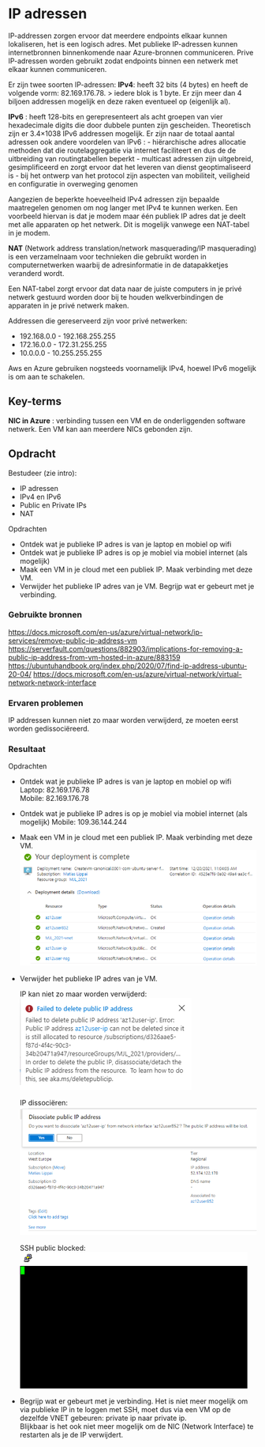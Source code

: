 # IP adressen
IP-addressen zorgen ervoor dat meerdere endpoints elkaar kunnen lokaliseren, het is een logisch adres.
Met publieke IP-adressen kunnen internetbronnen binnenkomende naar Azure-bronnen communiceren. Prive IP-adressen worden gebruikt zodat endpoints binnen een netwerk met elkaar kunnen communiceren.

Er zijn twee soorten IP-adressen:
**IPv4**: heeft 32 bits (4 bytes) en heeft de volgende vorm: 82.169.176.78. > iedere blok is 1 byte. Er zijn meer dan 4 biljoen addressen mogelijk en deze raken eventueel op (eigenlijk al).

**IPv6** : heeft 128-bits en gerepresenteert als acht groepen van vier hexadecimale digits die door dubbele punten zijn gescheiden. Theoretisch zijn er 3.4×1038 IPv6 addressen mogelijk. Er zijn naar de totaal aantal adressen ook andere voordelen van IPv6 :
    -   hiërarchische adres allocatie methoden dat die routelaggregatie via internet faciliteert en dus de  de uitbreiding van routingtabellen beperkt 
    -   multicast adressen zijn uitgebreid, gesimplificeerd en zorgt ervoor dat het leveren van dienst geoptimaliseerd is
    -   bij het ontwerp van het protocol zijn aspecten van mobiliteit, veiligheid en configuratie in overweging genomen

Aangezien de beperkte hoeveelheid IPv4 adressen zijn bepaalde maatregelen genomen om nog langer met IPv4 te kunnen werken. Een voorbeeld hiervan is dat je modem maar één publiek IP adres dat je deelt met alle apparaten op het netwerk. Dit is mogelijk vanwege een NAT-tabel in je modem.

**NAT** (Network address translation/network masquerading/IP masquerading) is een verzamelnaam voor technieken die gebruikt worden in computernetwerken waarbij de adresinformatie in de datapakketjes veranderd wordt.

Een NAT-tabel zorgt ervoor dat data naar de juiste computers in je privé netwerk gestuurd worden door bij te houden welkverbindingen de apparaten in je privé netwerk maken.

Addressen die gereserveerd zijn voor privé netwerken:
-	192.168.0.0 - 192.168.255.255
-	172.16.0.0 - 172.31.255.255
-	10.0.0.0 - 10.255.255.255

Aws en Azure gebruiken nogsteeds voornamelijk IPv4, hoewel IPv6 mogelijk is om aan te schakelen.

## Key-terms
**NIC in Azure** : verbinding tussen een VM en de onderliggenden software netwerk. Een VM kan aan meerdere NICs gebonden zijn. 

## Opdracht
Bestudeer (zie intro):
-	IP adressen
-	IPv4 en IPv6
-	Public en Private IPs
-	NAT

Opdrachten
-	Ontdek wat je publieke IP adres is van je laptop en mobiel op wifi
-	Ontdek wat je publieke IP adres is op je mobiel via mobiel internet (als mogelijk)
-	Maak een VM in je cloud met een publiek IP. Maak verbinding met deze VM.
-	Verwijder het publieke IP adres van je VM. Begrijp wat er gebeurt met je verbinding.

### Gebruikte bronnen
https://docs.microsoft.com/en-us/azure/virtual-network/ip-services/remove-public-ip-address-vm  
https://serverfault.com/questions/882903/implications-for-removing-a-public-ip-address-from-vm-hosted-in-azure/883159
https://ubuntuhandbook.org/index.php/2020/07/find-ip-address-ubuntu-20-04/
https://docs.microsoft.com/en-us/azure/virtual-network/virtual-network-network-interface

### Ervaren problemen
IP addressen kunnen niet zo maar worden verwijderd, ze moeten eerst worden gedissociëreerd.  

### Resultaat

Opdrachten
-	Ontdek wat je publieke IP adres is van je laptop en mobiel op wifi
    Laptop: 82.169.176.78   
    Mobile: 82.169.176.78   
-	Ontdek wat je publieke IP adres is op je mobiel via mobiel internet (als mogelijk)
    Mobile: 109.36.144.244

-	Maak een VM in je cloud met een publiek IP. Maak verbinding met deze VM.  
![VM creation](../00_includes/az-12.0.png)

-	Verwijder het publieke IP adres van je VM.  

    IP kan niet zo maar worden verwijderd:   
    ![IP delete blokkeerd](../00_includes/az-12.1.png)  

    IP dissociëren:   
    ![IP dissociëren](../00_includes/az-12.2.png)  

    SSH public blocked:    
    ![SSH public blocked](../00_includes/az-12.3.png)  

-   Begrijp wat er gebeurt met je verbinding.
    Het is niet meer mogelijk om via publieke IP in te loggen met SSH, moet dus via een VM op de dezelfde VNET gebeuren: private ip naar private ip.  
    Blijkbaar is het ook niet meer mogelijk om de NIC (Network Interface) te restarten als je de IP verwijdert.